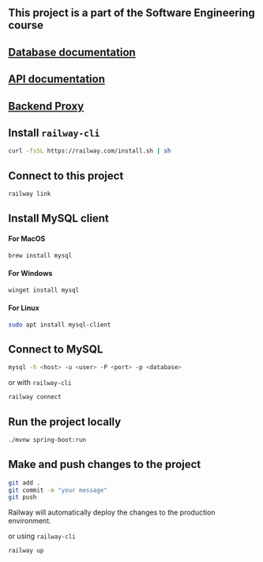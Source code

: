 ## This project is a part of the Software Engineering course

## [Database documentation](https://dbdocs.io/awerks/se_project?view=relationships)

## [API documentation](https://app.swaggerhub.com/apis/softwareproject-afb/Software_project/1.0.0)

## [Backend Proxy](https://javaspringboot-production-c0c1.up.railway.app)

## Install `railway-cli`

```bash
curl -fsSL https://railway.com/install.sh | sh
```

## Connect to this project

```bash
railway link
```

## Install MySQL client

#### For MacOS

```bash
brew install mysql
```

#### For Windows

```bash
winget install mysql
```

#### For Linux

```bash
sudo apt install mysql-client
```

## Connect to MySQL

```bash
mysql -h <host> -u <user> -P <port> -p <database>
```

or with `railway-cli`

```bash
railway connect
```

## Run the project locally

```bash
./mvnw spring-boot:run
```

## Make and push changes to the project

```bash
git add .
git commit -m "your message"
git push
```

Railway will automatically deploy the changes to the production environment.

or using `railway-cli`

```bash
railway up
```
